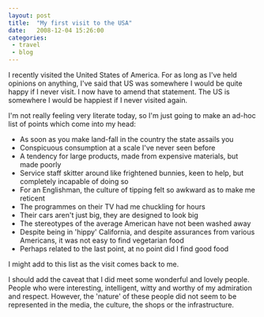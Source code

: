 ```yaml
---
layout: post
title:  "My first visit to the USA"
date:   2008-12-04 15:26:00
categories:
 - travel
 - blog
---
```


I recently visited the United States of America. For as long as I've held
opinions on anything, I've said that US was somewhere I would be quite happy if
I never visit. I now have to amend that statement. The US is somewhere I would
be happiest if I never visited again.

I'm not really feeling very literate today, so I'm just going to make an ad-hoc
list of points which come into my head:

* As soon as you make land-fall in the country the state assails you
* Conspicuous consumption at a scale I've never seen before
* A tendency for large products, made from expensive materials, but made poorly
* Service staff skitter around like frightened bunnies, keen to help, but completely incapable of doing so
* For an Englishman, the culture of tipping felt so awkward as to make me reticent
* The programmes on their TV had me chuckling for hours
* Their cars aren't just big, they are designed to look big
* The stereotypes of the average American have not been washed away
* Despite being in 'hippy' California, and despite assurances from various Americans, it was not easy to find vegetarian food
* Perhaps related to the last point, at no point did I find good food

I might add to this list as the visit comes back to me.

I should add the caveat that I did meet some wonderful and lovely people.
People who were interesting, intelligent, witty and worthy of my admiration and
respect. However, the 'nature' of these people did not seem to be represented
in the media, the culture, the shops or the infrastructure.
